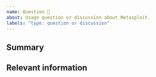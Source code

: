 ```yaml
---
name: Question 🤔
about: Usage question or discussion about Metasploit.
labels: "type: question or discussion"
---
```


<!--
  To make it easier for us to help you, please include as much useful information as possible.

  Useful Links:
  - Wiki: https://github.com/rapid7/metasploit-framework/wiki

  Before opening a new issue, please search existing issues https://github.com/rapid7/metasploit-framework/issues
-->

## Summary

## Relevant information

<!-- Provide as much useful information as you can -->

